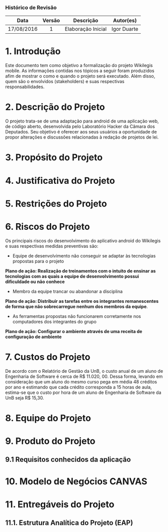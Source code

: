 ### Histórico de Revisão

| Data | Versão | Descrição | Autor(es) |
| :---: | :---: | --- | :---: |
| 17/08/2016 | 1 | Elaboração Inicial | Igor Duarte |

# 1. Introdução

Este documento tem como objetivo a formalização do projeto Wikilegis mobile. As informações contidas nos tópicos a seguir foram produzidos afim de mostrar o como  e quando o projeto será executado. Além disso, quem são o envolvidos (stakeholders) e suas respectivas responsabilidades.

# 2. Descrição do Projeto

O projeto trata-se de uma adaptação para android de uma aplicação web, de código aberto, desenvolvida pelo Laboratório Hacker da Câmara dos Deputados. Seu objetivo é oferecer aos seus usuários a oportunidade de propor alterações e discussões relacionadas à redação de projetos de lei.

# 3. Propósito do Projeto

# 4. Justificativa do Projeto

# 5. Restrições do Projeto

# 6. Riscos do Projeto

Os principais riscos do desenvolvimento do aplicativo android do Wikilegis e suas respectivas medidas 
preventivas são:

* Equipe de desenvolvimento não conseguir se adaptar às tecnologias propostas para o projeto

**Plano de ação: Realização de treinamentos com o intuito de ensinar as tecnologias com as quais a equipe de desenvolvimento possui dificuldade ou não conhece**


* Membro da equipe trancar ou abandonar a disciplina

**Plano de ação: Distribuir as tarefas entre os integrantes remanescentes de forma que não sobrecarregue nenhum dos membros da equipe**.

* As ferramentas propostas não funcionarem corretamente nos computadores dos integrantes do grupo

**Plano de ação: Configurar o ambiente através de uma receita de configuração de ambiente**


# 7. Custos do Projeto

De acordo com o Relatório de Gestão da UnB, o custo anual de um aluno de Engenharia de Software é cerca de R$ 11.020, 00. Dessa forma, levando em consideração que um aluno do mesmo curso pega em média 48 créditos por ano e estimando que cada crédito corresponda a 15 horas de aula, estima-se que o custo por hora de um aluno de Engenharia de Software da UnB seja R$ 15,30.

# 8. Equipe do Projeto

# 9. Produto do Projeto

## 9.1 Requisitos conhecidos da aplicação

# 10. Modelo de Negócios  CANVAS

# 11. Entregáveis do Projeto

## 11.1. Estrutura Analítica do Projeto (EAP)
